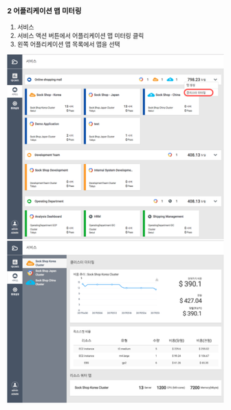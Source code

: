 ### 2 어플리케이션 맵 미터링

1. 서비스
2. 서비스 액션 버튼에서 어플리케이션 맵 미터링 클릭
3. 왼쪽 어플리케이션 맵 목록에서 맵을 선택

![](/assets/map_cluster_metering.png)![](/assets/map_cluster_detail.png)

